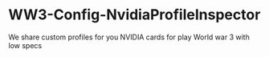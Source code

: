# WW3-Config-NvidiaProfileInspector

We share custom profiles for you NVIDIA cards for play World war 3 with low specs
